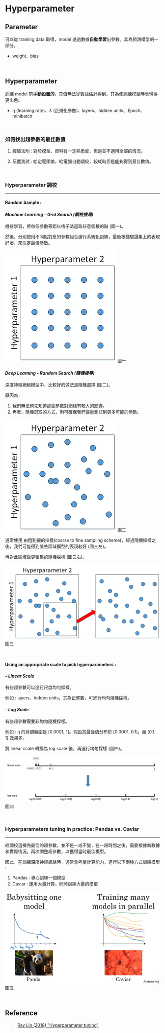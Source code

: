 # Hyperparameter
## Parameter
可以從 training data 取得，model 透過數據<b>自動學習</b>出參數。其為預測模型的一部分。

* weight、bias

<br>

## Hyperparameter
訓練 model 前<b>手動設置的</b>，其值無法從數據估計得到。其為使訓練模型時表現得更出色。

* η (learning rate)、λ (正規化參數)、layers、hidden units、Epoch、minibatch

<br>

### 如何找出超參數的最佳數值

1. 經驗法則 : 對於模型、資料有一定熟悉度，但是並不適用全部的情況。

2. 反覆測試 : 給定範圍值，給電腦自動調校，較耗時但是能夠得到最佳數值。

<br>

### Hyperparameter 調校

<hr>

#### Random Sample :

#### *Machine Learning - Grid Search (網格搜尋)*
機器學習，將每個參數等距以格子法選取任意個數的點 (圖一)。

然後，分別使用不同點對應的參數組合進行系統化訓練，最後根據驗證集上的表現好壞，來決定最佳參數。

<img src='img/ML-Hyperparameter.png'>   圖一

#### *Deep Learning - Random Search (隨機搜尋)*
深度神經網絡模型中，比較好的做法是隨機選擇 (圖二)。

原因為 :
1. 我們無法預先知道那些參數對網絡有較大的影響。
2. 再者，隨機選取的方式，則可確保我們儘量測試到更多可能的參數。

<img src='img/DL-Hyperparameter01.png'> 圖二

通常使用 由粗到細的採樣(coarse to fine sampling scheme)，經過隨機採樣之後，我們可能得到某些區域模型的表現較好 (圖三左)。

再對此區域做更密集的隨機採樣 (圖三右)。

<img src='img/DL-Hyperparameter02.png'> 圖三

<br>

#### Using an appropriate scale to pick hyperparameters :

#### - *Linear Scale*
有些超參數可以進行尺度均勻採樣。

例如 : layers、hidden units，其為正整數，可進行均勻隨機採樣。

#### - *Log Scale*
有些超參數需要非均勻隨機採樣。

例如 : η 的待調範圍是 [0.0001, 1]。假設其最佳值分布於 [0.0001, 0.1]，而 [0.1, 1] 效果差。

將 linear scale 轉換為 log scale 後，再進行均勻採樣 (圖四)。

<img src='img/Scale.png'> 圖四

<br>

### Hyperparameters tuning in practice: Pandas vs. Caviar

<hr>

經調校選擇完最佳的超參數，並不是一成不變，在一段時間之後，需要根據新數據和實際情況，再次調整超參數，以獲得當時最佳模型。

因此，在訓練深度神經網絡時，通常會考量計算能力，進行以下兩種方式訓練模型 :
1. Pandas : 專心訓練一個模型
2. Caviar : 運用大量計算，同時訓練大量的模型

<img src='img/tuning.png'> 圖五

<br>

## Reference

> [Ray Lin (2018) "Hyperparameter tuning"](https://medium.com/%E5%AD%B8%E4%BB%A5%E5%BB%A3%E6%89%8D/hyperparameter-tuning-df25ebaa36da)
